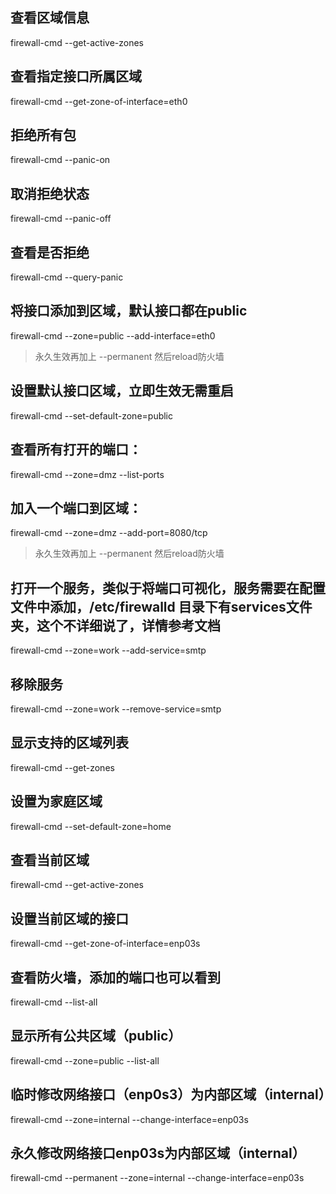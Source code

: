 ## 查看区域信息
firewall-cmd --get-active-zones  

## 查看指定接口所属区域
firewall-cmd --get-zone-of-interface=eth0  

## 拒绝所有包
firewall-cmd --panic-on  

## 取消拒绝状态
firewall-cmd --panic-off  

## 查看是否拒绝
firewall-cmd --query-panic  

## 将接口添加到区域，默认接口都在public
firewall-cmd --zone=public --add-interface=eth0
> 永久生效再加上 --permanent 然后reload防火墙

## 设置默认接口区域，立即生效无需重启
firewall-cmd --set-default-zone=public

## 查看所有打开的端口：
firewall-cmd --zone=dmz --list-ports

## 加入一个端口到区域：
firewall-cmd --zone=dmz --add-port=8080/tcp
> 永久生效再加上 --permanent 然后reload防火墙

## 打开一个服务，类似于将端口可视化，服务需要在配置文件中添加，/etc/firewalld 目录下有services文件夹，这个不详细说了，详情参考文档

firewall-cmd --zone=work --add-service=smtp

## 移除服务
firewall-cmd --zone=work --remove-service=smtp

## 显示支持的区域列表
firewall-cmd --get-zones

## 设置为家庭区域
firewall-cmd --set-default-zone=home

## 查看当前区域
firewall-cmd --get-active-zones

## 设置当前区域的接口
firewall-cmd --get-zone-of-interface=enp03s

## 查看防火墙，添加的端口也可以看到
firewall-cmd --list-all

## 显示所有公共区域（public）
firewall-cmd --zone=public --list-all

## 临时修改网络接口（enp0s3）为内部区域（internal）
firewall-cmd --zone=internal --change-interface=enp03s

## 永久修改网络接口enp03s为内部区域（internal）
firewall-cmd --permanent --zone=internal --change-interface=enp03s

